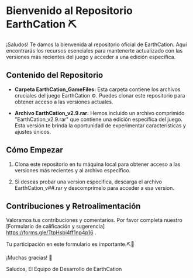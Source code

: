 # Bienvenido al Repositorio EarthCation ⛏️

¡Saludos! Te damos la bienvenida al repositorio oficial de EarthCation. Aquí encontrarás los recursos esenciales para mantenerte actualizado con las versiones más recientes del juego y acceder a una edición específica.

## Contenido del Repositorio

- **Carpeta EarthCation_GameFiles:** Esta carpeta contiene los archivos cruciales del juego EarthCation ⚙️. Puedes clonar este repositorio para obtener acceso a las versiones actuales.

- **Archivo EarthCation_v2.9.rar:** Hemos incluido un archivo comprimido "EarthCation_v2.9.rar" que contiene una edición específica del juego. Esta versión te brinda la oportunidad de experimentar características y ajustes únicos.

## Cómo Empezar

1. Clona este repositorio en tu máquina local para obtener acceso a las versiones más recientes y al archivo específico.

2. Si deseas probar una version especifica, descarga el archivo EarthCation_v##.rar y descomprímelo para acceder a esa version.

## Contribuciones y Retroalimentación

Valoramos tus contribuciones y comentarios.
Por favor completa nuestro [Formulario de calificación y sugerencia] https://forms.gle/TtpHsbi4ff1np4p16 .

Tu participación en este formulario es importante.⛏️🚀

¡Muchas gracias! 🌟

Saludos,
El Equipo de Desarrollo de EarthCation
